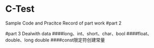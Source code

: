 # C-Test
Sample Code and Pracitce Record of part work
#part 2

#part 3
Dealwith data
####long、int、short、char、bool
####float、double、long double
####const限定符创建常量